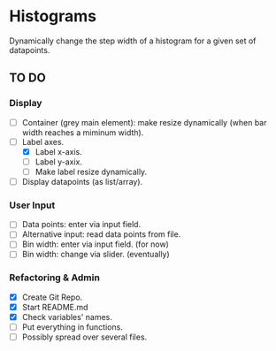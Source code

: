 # Histograms
Dynamically change the step width of a histogram for a given set of datapoints.

## TO DO
### Display
- [ ] Container (grey main element): make resize dynamically (when bar width reaches a miminum width).
- [ ] Label axes.
  - [x] Label x-axis.
  - [ ] Label y-axix.
  - [ ] Make label resize dynamically.
- [ ] Display datapoints (as list/array).
### User Input
- [ ] Data points: enter via input field.
- [ ] Alternative input: read data points from file.
- [ ] Bin width: enter via input field. (for now)
- [ ] Bin width: change via slider. (eventually)
### Refactoring & Admin
- [x] Create Git Repo.
- [x] Start README.md
- [x] Check variables' names.
- [ ] Put everything in functions.
- [ ] Possibly spread over several files.
